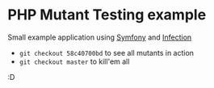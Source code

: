 # PHP Mutant Testing example

Small example application using [Symfony](https://symfony.com) and [Infection](https://infection.github.io/)

- `git checkout 58c40700bd` to see all mutants in action
- `git checkout master` to kill'em all

:D
